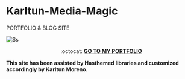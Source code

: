 # Karltun-Media-Magic

PORTFOLIO & BLOG SITE

![Ss](https://www.karltunmediamagic.com/assets/img/logo/logo.png)

<p align="center"> :octocat: <b><a href="https://www.karltunmediamagic.com/portfolio.html"> GO TO MY PORTFOLIO </a>

This site has been assisted by Hasthemed libraries and customized accordingly by Karltun Moreno.
